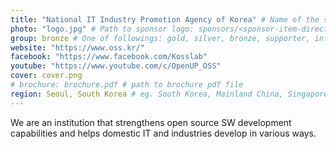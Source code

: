 ```yaml
---
title: "National IT Industry Promotion Agency of Korea" # Name of the sponsor
photo: "logo.jpg" # Path to sponsor logo: sponsors/<sponsor-item-directory>/logo.png
group: bronze # One of followings: gold, silver, bronze, supporter, infra, record, videoi18n, swag, partner
website: "https://www.oss.kr/"
facebook: "https://www.facebook.com/Kosslab"
youtube: "https://www.youtube.com/c/OpenUP_OSS"
cover: cover.png
# brochure: brochure.pdf # path to brochure pdf file
region: Seoul, South Korea # eg. South Korea, Mainland China, Singapore, Hong Kong, Taiwan ...
---
```


We are an institution that strengthens open source SW development capabilities and helps domestic IT and industries develop in various ways.